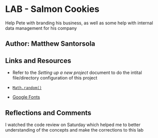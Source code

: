 
# LAB - Salmon Cookies

 Help Pete with branding his business, as well as some help with internal data management for his company

## Author: Matthew Santorsola

## Links and Resources

- Refer to the *Setting up a new project* document to do the intital file/directory configuration of this project

- [`Math.random()`](https://developer.mozilla.org/en-US/docs/Web/JavaScript/Reference/Global_Objects/Math/random)

- [Google Fonts](https://developers.google.com/fonts/docs/getting_started)

## Reflections and Comments

I watched the code review on Saturday which helped me to better understanding of the concepts and make the corrections to this lab
